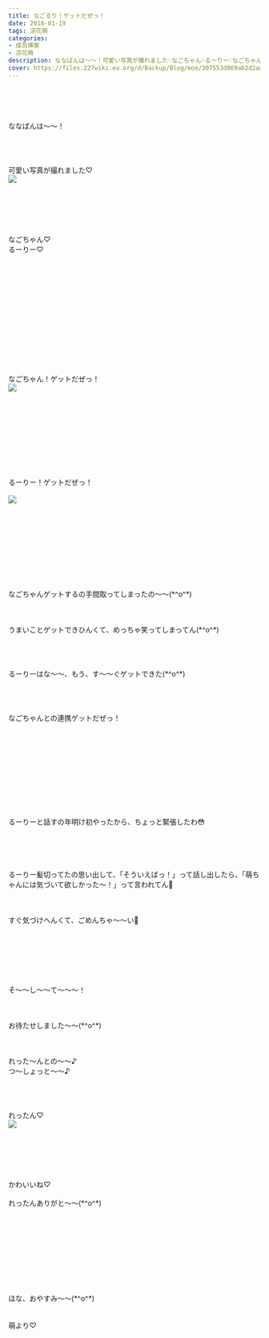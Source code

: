 ```yaml
---
title: なごるり！ゲットだぜっ！
date: 2018-01-19
tags: 涼花萌
categories: 
- 成员博客
- 涼花萌
description: ななばんは〜〜！可愛い写真が撮れました♡なごちゃん♡るーりー♡なごちゃん！ゲットだぜっ！るーりー！ゲットだぜっ！...
cover: https://files.227wiki.eu.org/d/Backup/Blog/moe/307553d869ab2d2aa8e04adf9721a.jpg 
---
```

<div class="blog_detail__main">
<br/>
<br/>
<br/>
<br/>
ななばんは〜〜！<br/>
<br/>
<br/>
<br/>
<br/>
可愛い写真が撮れました♡<br/>
<img src="https://files.227wiki.eu.org/d/Backup/Blog/moe/307553d869ab2d2aa8e04adf9721a.jpg"><br/>
<br/>
<br/>
<br/>
<br/>
<br/>
<br/>
なごちゃん♡<br/>
るーりー♡<br/>
<br/>
<br/>
<br/>
<br/>
<br/>
<br/>
<br/>
<br/>
<br/>
<br/>
<br/>
<br/>
<br/>
<br/>
なごちゃん！ゲットだぜっ！<br/>
<img src="https://files.227wiki.eu.org/d/Backup/Blog/moe/307553d869ab2d2aa8e04adf9721a-01.jpg"><br/>
<br/>
<br/>
<br/>
<br/>
<br/>
<br/>
<br/>
<br/>
<br/>
<br/>
るーりー！ゲットだぜっ！<br/>
<br/>
<img src="https://files.227wiki.eu.org/d/Backup/Blog/moe/307553d869ab2d2aa8e04adf9721a-02.jpg"><br/>
<br/>
<br/>
<br/>
<br/>
<br/>
<br/>
<br/>
<br/>
<br/>
<br/>
なごちゃんゲットするの手間取ってしまったの〜〜(*^o^*)<br/>
<br/>
<br/>
<br/>
うまいことゲットできひんくて、めっちゃ笑ってしまってん(*^o^*)<br/>
<br/>
<br/>
<br/>
<br/>
るーりーはな〜〜、もう、す〜〜ぐゲットできた(*^o^*)<br/>
<br/>
<br/>
<br/>
<br/>
なごちゃんとの連携ゲットだぜっ！<br/>
<br/>
<br/>
<br/>
<br/>
<br/>
<br/>
<br/>
<br/>
<br/>
<br/>
<br/>
るーりーと話すの年明け初やったから、ちょっと緊張したわ😳<br/>
<br/>
<br/>
<br/>
<br/>
<br/>
るーりー髪切ってたの思い出して、「そういえばっ！」って話し出したら、「萌ちゃんには気づいて欲しかった〜！」って言われてん🙊<br/>
<br/>
<br/>
<br/>
すぐ気づけへんくて、ごめんちゃ〜〜い🙈<br/>
<br/>
<br/>
<br/>
<br/>
<br/>
<br/>
<br/>
そ〜〜し〜〜て〜〜〜！<br/>
<br/>
<br/>
<br/>
お待たせしました〜〜(*^o^*)<br/>
<br/>
<br/>
<br/>
れった〜んとの〜〜♪<br/>
つ〜しょっと〜〜♪<br/>
<br/>
<br/>
<br/>
<br/>
れったん♡<br/>
<img src="https://files.227wiki.eu.org/d/Backup/Blog/moe/307553d869ab2d2aa8e04adf9721a-03.jpg"><br/>
<br/>
<br/>
<br/>
<br/>
<br/>
<br/>
かわいいね♡<br/>
<br/>
れったんありがと〜〜(*^o^*)<br/>
<br/>
<br/>
<br/>
<br/>
<br/>
<br/>
<br/>
<br/>
<br/>
<br/>
ほな、おやすみ〜〜(*^o^*)<br/>
<br/>
<br/>
萌より♡
<!--twitter-->

<!--//twitter-->
</img></img></img></img></div>